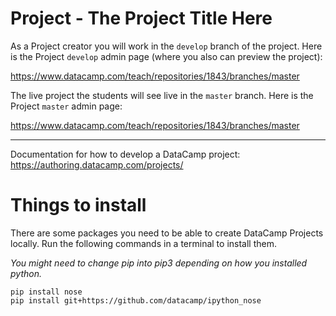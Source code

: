 # Project - The Project Title Here

As a Project creator you will work in the `develop` branch of the project. Here is the Project `develop` admin page (where you also can preview the project):

https://www.datacamp.com/teach/repositories/1843/branches/master

The live project the students will see live in the `master` branch. Here is the Project `master` admin page: 

https://www.datacamp.com/teach/repositories/1843/branches/master


---

Documentation for how to develop a DataCamp project: https://authoring.datacamp.com/projects/

# Things to install

There are some packages you need to be able to create DataCamp Projects locally. Run the following commands in a terminal to install them.

*You might need to change pip into pip3 depending on how you installed python.*

```
pip install nose
pip install git+https://github.com/datacamp/ipython_nose
```
